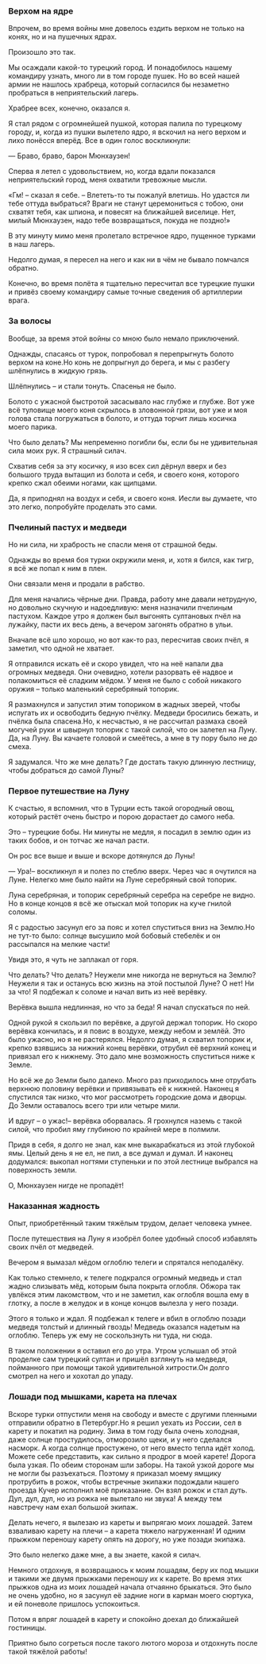 ### Верхом на ядре

Впрочем, во время войны мне довелось ездить верхом не только на конях, но и на пушечных ядрах.

Произошло это так.

Мы осаждали какой-то турецкий город. 
И понадобилось нашему командиру узнать, много ли в том городе пушек.
Но во всей нашей армии не нашлось храбреца, который согласился бы незаметно пробраться в неприятельский лагерь.

Храбрее всех, конечно, оказался я.

Я стал рядом с огромнейшей пушкой, которая палила по турецкому городу, и, когда из пушки вылетело ядро, я вскочил на него верхом и лихо понёсся вперёд.
Все в один голос воскликнули:

— Браво, браво, барон Мюнхаузен!

Сперва я летел с удовольствием, но, когда вдали показался неприятельский город, меня охватили тревожные мысли.

«Гм! – сказал я себе. – Влететь-то ты пожалуй влетишь. 
Но удастся ли тебе оттуда выбраться?
Враги не станут церемониться с тобою, они схватят тебя, как шпиона, и повесят на ближайшей виселице.
Нет, милый Мюнхаузен, надо тебе возвращаться, покуда не поздно!»

В эту минуту мимо меня пролетало встречное ядро, пущенное турками в наш лагерь.

Недолго думая, я пересел на него и как ни в чём не бывало помчался обратно.

Конечно, во время полёта я тщательно пересчитал все турецкие пушки и привёз своему командиру самые точные сведения об артиллерии врага.

### За волосы

Вообще, за время этой войны со мною было немало приключений.

Однажды, спасаясь от турок, попробовал я перепрыгнуть болото верхом на коне.Но конь не допрыгнул до берега, и мы с разбегу шлёпнулись в жидкую грязь.

Шлёпнулись – и стали тонуть.
Спасенья не было.

Болото с ужасной быстротой засасывало нас глубже и глубже.
Вот уже всё туловище моего коня скрылось в зловонной грязи, вот уже и моя голова стала погружаться в болото, и оттуда торчит лишь косичка моего парика.

Что было делать?
Мы непременно погибли бы, если бы не удивительная сила моих рук.
Я страшный силач.

Схватив себя за эту косичку, я изо всех сил дёрнул вверх и без большого труда вытащил из болота и себя, и своего коня, которого крепко сжал обеими ногами, как щипцами.

Да, я приподнял на воздух и себя, и своего коня. 
Иесли вы думаете, что это легко, попробуйте проделать это сами.

### Пчелиный пастух и медведи

Но ни сила, ни храбрость не спасли меня от страшной беды.

Однажды во время боя турки окружили меня, и, хотя я бился, как тигр, я всё же попал к ним в плен.

Они связали меня и продали в рабство.

Для меня начались чёрные дни.
Правда, работу мне давали нетрудную, но довольно скучную и надоедливую: меня назначили пчелиным пастухом.
Каждое утро я должен был выгонять султановых пчёл на лужайку, пасти их весь день, а вечером загонять обратно в ульи.

Вначале всё шло хорошо, но вот как-то раз, пересчитав своих пчёл, я заметил, что одной не хватает.

Я отправился искать её и скоро увидел, что на неё напали два огромных медведя. 
Они очевидно, хотели разорвать её надвое и полакомиться её сладким мёдом.
У меня не было с собой никакого оружия – только маленький серебряный топорик.

Я размахнулся и запустил этим топориком в жадных зверей, чтобы испугать их и освободить бедную пчёлку.
Медведи бросились бежать, и пчёлка была спасена.Но, к несчастью, я не рассчитал размаха своей могучей руки и швырнул топорик с такой силой, что он залетел на Луну.
Да, на Луну.
Вы качаете головой и смеётесь, а мне в ту пору было не до смеха.

Я задумался.
Что же мне делать?
Где достать такую длинную лестницу, чтобы добраться до самой Луны?

### Первое путешествие на Луну

К счастью, я вспомнил, что в Турции есть такой огородный овощ, который растёт очень быстро и порою дорастает до самого неба.

Это – турецкие бобы.
Ни минуты не медля, я посадил в землю один из таких бобов, и он тотчас же начал расти.

Он рос все выше и выше и вскоре дотянулся до Луны!

— Ура!– воскликнул я и полез по стеблю вверх.
Через час я очутился на Луне.
Нелегко мне было найти на Луне серебряный свой топорик.

Луна серебряная, и топорик серебряный серебра на серебре не видно.
Но в конце концов я всё же отыскал мой топорик на куче гнилой соломы.

Я с радостью засунул его за пояс и хотел спуститься вниз на Землю.Но не тут-то было: солнце высушило мой бобовый стебелёк и он рассыпался на мелкие части!

Увидя это, я чуть не заплакал от горя.

Что делать?
Что делать?
Неужели мне никогда не вернуться на Землю?
Неужели я так и останусь всю жизнь на этой постылой Луне?
О нет!
Ни за что!
Я подбежал к соломе и начал вить из неё верёвку.

Верёвка вышла недлинная, но что за беда!
Я начал спускаться по ней.

Одной рукой я скользил по верёвке, а другой держал топорик.
Но скоро верёвка кончилась, и я повис в воздухе, между небом и землёй.
Это было ужасно, но я не растерялся.
Недолго думая, я схватил топорик и, крепко взявшись за нижний конец верёвки, отрубил её верхний конец и привязал его к нижнему.
Это дало мне возможность спуститься ниже к Земле.

Но всё же до Земли было далеко.
Много раз приходилось мне отрубать верхнюю половину верёвки и привязывать её к нижней.
Наконец я спустился так низко, что мог рассмотреть городские дома и дворцы.
До Земли оставалось всего три или четыре мили.

И вдруг – о ужас!– верёвка оборвалась.
Я грохнулся наземь с такой силой, что пробил яму глубиною по крайней мере в полмили.

Придя в себя, я долго не знал, как мне выкарабкаться из этой глубокой ямы.
Целый день я не ел, не пил, а все думал и думал.
И наконец додумался: выкопал ногтями ступеньки и по этой лестнице выбрался на поверхность земли.

О, Мюнхаузен нигде не пропадёт!

### Наказанная жадность

Опыт, приобретённый таким тяжёлым трудом, делает человека умнее.

После путешествия на Луну я изобрёл более удобный способ избавлять своих пчёл от медведей.

Вечером я вымазал мёдом оглоблю телеги и спрятался неподалёку.

Как только стемнело, к телеге подкрался огромный медведь и стал жадно слизывать мёд, которым была покрыта оглобля.
Обжора так увлёкся этим лакомством, что и не заметил, как оглобля вошла ему в глотку, а после в желудок и в конце концов вылезла у него позади.

Этого я только и ждал.
Я подбежал к телеге и вбил в оглоблю позади медведя толстый и длинный гвоздь! 
Медведь оказался надетым на оглоблю.
Теперь уж ему не соскользнуть ни туда, ни сюда.

В таком положении я оставил его до утра.
Утром услышал об этой проделке сам турецкий султан и пришёл взглянуть на медведя, пойманного при помощи такой удивительной хитрости.Он долго смотрел на него и хохотал до упаду.

### Лошади под мышками, карета на плечах

Вскоре турки отпустили меня на свободу и вместе с другими пленными отправили обратно в Петербург.Но я решил уехать из России, сел в карету и покатил на родину.
Зима в том году была очень холодная, даже солнце простудилось, отморозило щеки, и у него сделался насморк.
А когда солнце простужено, от него вместо тепла идёт холод.
Можете себе представить, как сильно я продрог в моей карете!
Дорога была узкая.
По обеим сторонам шли заборы.
На такой узкой дороге мы не могли бы разъехаться.
Поэтому я приказал моему ямщику протрубить в рожок, чтобы встречные экипажи подождали нашего проезда
Кучер исполнил моё приказание.
Он взял рожок и стал дуть.
Дул, дул, дул, но из рожка не вылетало ни звука!
А между тем навстречу нам ехал большой экипаж.

Делать нечего, я вылезаю из кареты и выпрягаю моих лошадей.
Затем взваливаю карету на плечи – а карета тяжело нагруженная!
И одним прыжком переношу карету опять на дорогу, но уже позади экипажа.

Это было нелегко даже мне, а вы знаете, какой я силач.

Немного отдохнув, я возвращаюсь к моим лошадям, беру их под мышки и такими же двумя прыжками переношу их к карете.
Во время этих прыжков одна из моих лошадей начала отчаянно брыкаться.
Это было не очень удобно, но я засунул её задние ноги в карман моего сюртука, и ей поневоле пришлось успокоиться.

Потом я впряг лошадей в карету и спокойно доехал до ближайшей гостиницы.

Приятно было согреться после такого лютого мороза и отдохнуть после такой тяжёлой работы!
